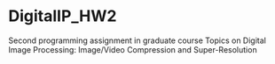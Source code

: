 # DigitalIP_HW2
Second programming assignment in graduate course Topics on Digital Image Processing: Image/Video Compression and Super-Resolution
